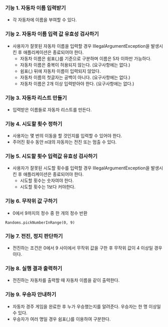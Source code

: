 ### 기능 1. 자동차 이름 입력받기
* 각 자동차에 이름을 부여할 수 있다.

### 기능 2. 자동차 이름 입력 값 유효성 검사하기
* 사용자가 잘못된 자동차 이름을 입력할 경우 IllegalArgumentException을 발생시킨 후 애플리케이션은 종료되어야 한다.
  * 자동차 이름은 쉼표(,)를 기준으로 구분하며 이름은 5자 이하만 가능하다.
  * 자동차 이름은 중복이 허용되지 않는다. (요구사항에는 없다.)
  * 쉼표(,) 뒤에 자동차 이름이 입력되지 않았다.
  * 자동차 이름의 첫글자는 공백이 아니다. (요구사항에는 없다.)
  * 자동차 이름은 2개 이상 입력받아야 한다. (요구사항에는 없다.)

### 기능 3. 자동차 리스트 만들기
* 입력받은 이름들로 자동차 리스트를 만든다.

### 기능 4. 시도할 횟수 정하기
* 사용자는 몇 번의 이동을 할 것인지를 입력할 수 있어야 한다.
* 주어진 횟수 동안 n대의 자동차는 전진 또는 멈출 수 있다.

### 기능 5. 시도할 횟수 입력값 유효성 검사하기
* 사용자가 잘못된 시도할 횟수를 입력할 경우 IllegalArgumentException을 발생시킨 후 애플리케이션은 종료되어야 한다.
  * 시도할 횟수는 숫자여야 한다.
  * 시도할 횟수는 1보다 커야한다.

### 기능 6. 무작위 값 구하기
* 0에서 9까지의 정수 중 한 개의 정수 반환
```
Randoms.pickNumberInRange(0, 9)
```

### 기능 7. 전진, 정지 판단하기
* 전진하는 조건은 0에서 9 사이에서 무작위 값을 구한 후 무작위 값이 4 이상일 경우이다.

### 기능 8. 실행 결과 출력하기
* 전진하는 자동차를 출력할 때 자동차 이름을 같이 출력한다.

### 기능 9. 우승자 안내하기
* 자동차 경주 게임을 완료한 후 누가 우승했는지를 알려준다. 우승자는 한 명 이상일 수 있다.
* 우승자가 여러 명일 경우 쉼표(,)를 이용하여 구분한다.